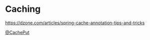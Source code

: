 # Caching

https://dzone.com/articles/spring-cache-annotation-tips-and-tricks

[@CachePut](https://www.concretepage.com/spring/spring-cacheput-annotation-example-using-javaconfig)